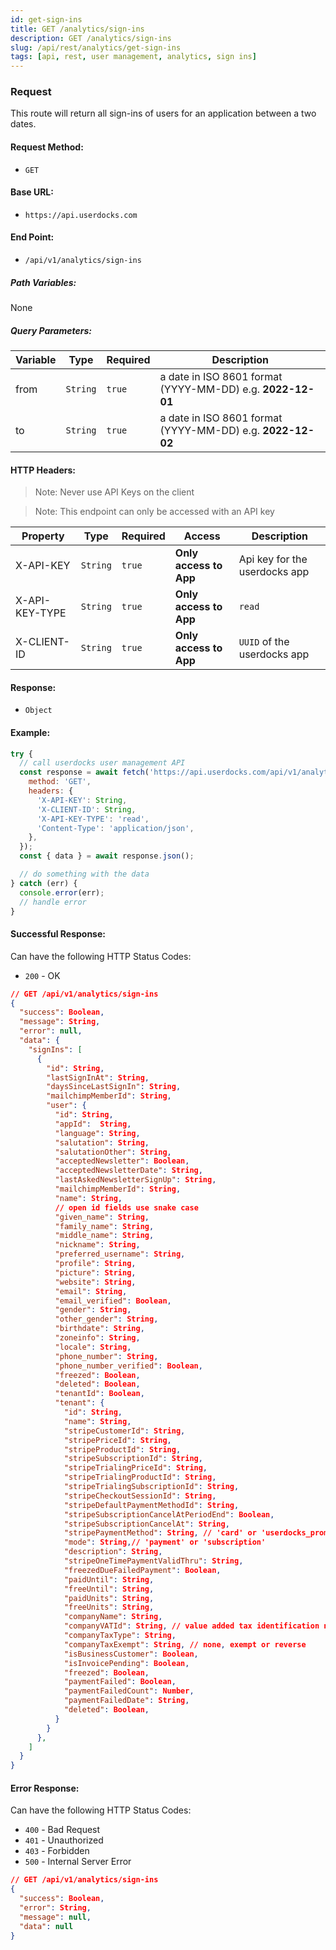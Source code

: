 ```yaml
---
id: get-sign-ins
title: GET /analytics/sign-ins
description: GET /analytics/sign-ins
slug: /api/rest/analytics/get-sign-ins
tags: [api, rest, user management, analytics, sign ins]
---
```


### Request

This route will return all sign-ins of users for an application between a two dates.

#### Request Method:

- `GET`

#### Base URL:

- `https://api.userdocks.com`

#### End Point:

- `/api/v1/analytics/sign-ins`

##### Path Variables:

None

##### Query Parameters:

| Variable | Type | Required | Description |
|---|---|---|---|
| from | `String` | `true` | a date in ISO 8601 format (YYYY-MM-DD) e.g. **2022-12-01**
| to | `String` | `true` | a date in ISO 8601 format (YYYY-MM-DD) e.g. **2022-12-02**

#### HTTP Headers:

> Note: Never use API Keys on the client

> Note: This endpoint can only be accessed with an API key

| Property       | Type        | Required  | Access                 | Description                   |
| -------------- | ----------- | --------- | ---------------------- | ----------------------------- |
| X-API-KEY      | `String` | `true` | **Only access to App** | Api key for the userdocks app |
| X-API-KEY-TYPE | `String` | `true` | **Only access to App** | `read`                        |
| X-CLIENT-ID    | `String` | `true` | **Only access to App** | `UUID` of the userdocks app   |

#### Response:

- `Object`

#### Example:

```js
try {
  // call userdocks user management API
  const response = await fetch('https://api.userdocks.com/api/v1/analytics/sign-ins?from=2022-12-01&to=2022-12-02', {
    method: 'GET',
    headers: {
      'X-API-KEY': String,
      'X-CLIENT-ID': String,
      'X-API-KEY-TYPE': 'read',
      'Content-Type': 'application/json',
    },
  });
  const { data } = await response.json();

  // do something with the data
} catch (err) {
  console.error(err);
  // handle error
}
```

#### Successful Response:

Can have the following HTTP Status Codes:

- `200` - OK

```json
// GET /api/v1/analytics/sign-ins
{
  "success": Boolean,
  "message": String,
  "error": null,
  "data": {
    "signIns": [
      {
        "id": String,
        "lastSignInAt": String,
        "daysSinceLastSignIn": String,
        "mailchimpMemberId": String,
        "user": {
          "id": String,
          "appId":  String,
          "language": String,
          "salutation": String,
          "salutationOther": String,
          "acceptedNewsletter": Boolean,
          "acceptedNewsletterDate": String,
          "lastAskedNewsletterSignUp": String,
          "mailchimpMemberId": String,
          "name": String,
          // open id fields use snake case
          "given_name": String,
          "family_name": String,
          "middle_name": String,
          "nickname": String,
          "preferred_username": String,
          "profile": String,
          "picture": String,
          "website": String,
          "email": String,
          "email_verified": Boolean,
          "gender": String,
          "other_gender": String,
          "birthdate": String,
          "zoneinfo": String,
          "locale": String,
          "phone_number": String,
          "phone_number_verified": Boolean,
          "freezed": Boolean,
          "deleted": Boolean,
          "tenantId": Boolean,
          "tenant": {
            "id": String,
            "name": String,
            "stripeCustomerId": String,
            "stripePriceId": String,
            "stripeProductId": String,
            "stripeSubscriptionId": String,
            "stripeTrialingPriceId": String,
            "stripeTrialingProductId": String,
            "stripeTrialingSubscriptionId": String,
            "stripeCheckoutSessionId": String,
            "stripeDefaultPaymentMethodId": String,
            "stripeSubscriptionCancelAtPeriodEnd": Boolean,
            "stripeSubscriptionCancelAt": String,
            "stripePaymentMethod": String, // 'card' or 'userdocks_promo_code' or somthing with 'promo' specified by the user
            "mode": String,// 'payment' or 'subscription'
            "description": String,
            "stripeOneTimePaymentValidThru": String,
            "freezedDueFailedPayment": Boolean,
            "paidUntil": String,
            "freeUntil": String,
            "paidUnits": String,
            "freeUnits": String,
            "companyName": String,
            "companyVATId": String, // value added tax identification number
            "companyTaxType": String,
            "companyTaxExempt": String, // none, exempt or reverse
            "isBusinessCustomer": Boolean,
            "isInvoicePending": Boolean,
            "freezed": Boolean,
            "paymentFailed": Boolean,
            "paymentFailedCount": Number,
            "paymentFailedDate": String,
            "deleted": Boolean,
          }
        }
      },
    ]
  }
}
```

#### Error Response:

Can have the following HTTP Status Codes:

- `400` - Bad Request
- `401` - Unauthorized
- `403` - Forbidden
- `500` - Internal Server Error

```json
// GET /api/v1/analytics/sign-ins
{
  "success": Boolean,
  "error": String,
  "message": null,
  "data": null
}
```
